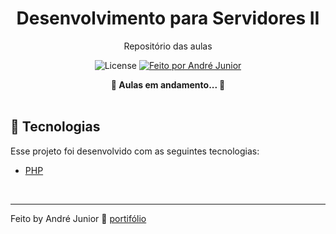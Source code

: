 <h1 align="center">
  Desenvolvimento para Servidores II
</h1>

<p align="center">
  Repositório das aulas
</p>

<p align="center">
  <img alt="License" src="https://img.shields.io/badge/license-MIT-brightgreen">

  <a href="https://rocketseat.com.br">
    <img alt="Feito por André Junior" src="https://img.shields.io/badge/feito%20por-André Junior-blue">
  </a>
</p>


<div align="center">
 <strong>🚧 Aulas em andamento... 🚧</strong>
</div>

<br>

## 🚀 Tecnologias

Esse projeto foi desenvolvido com as seguintes tecnologias:

- [PHP](https://www.php.net)


<br />

---

Feito by André Junior 💙 [portifólio](https://andrejr.dev)